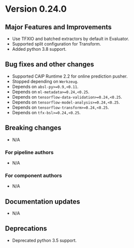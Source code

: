 # Version 0.24.0

## Major Features and Improvements

*   Use TFXIO and batched extractors by default in Evaluator.
*   Supported split configuration for Transform.
*   Added python 3.8 support.

## Bug fixes and other changes

*   Supported CAIP Runtime 2.2 for online prediction pusher.
*   Stopped depending on `Werkzeug`.
*   Depends on `absl-py>=0.9,<0.11`.
*   Depends on `ml-metadata>=0.24,<0.25`.
*   Depends on `tensorflow-data-validation>=0.24,<0.25`.
*   Depends on `tensorflow-model-analysis>=0.24,<0.25`.
*   Depends on `tensorflow-transform>=0.24,<0.25`.
*   Depends on `tfx-bsl>=0.24,<0.25`.

## Breaking changes

*   N/A

### For pipeline authors

*   N/A

### For component authors

*   N/A

## Documentation updates

*   N/A

## Deprecations

*   Deprecated python 3.5 support.
